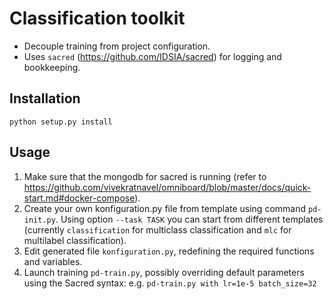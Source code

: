 # Classification toolkit

 * Decouple training from project configuration.
 * Uses `sacred` (https://github.com/IDSIA/sacred) for logging and bookkeeping.

## Installation

`python setup.py install`

## Usage

 1. Make sure that the mongodb for sacred is running (refer to
    https://github.com/vivekratnavel/omniboard/blob/master/docs/quick-start.md#docker-compose).
 2. Create your own konfiguration.py file from template using command
    `pd-init.py`. Using option `--task TASK` you can start from different
    templates (currently `classification` for multiclass classification and
    `mlc` for multilabel classification).
 3. Edit generated file `konfiguration.py`, redefining the required functions
    and variables.
 4. Launch training `pd-train.py`, possibly overriding default parameters using
    the Sacred syntax: e.g. `pd-train.py with lr=1e-5 batch_size=32`
